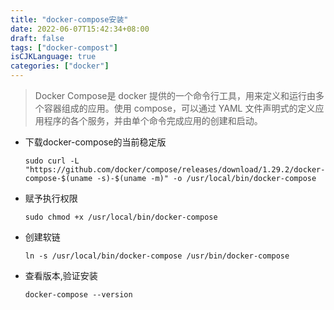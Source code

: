 ```yaml
---
title: "docker-compose安装"
date: 2022-06-07T15:42:34+08:00
draft: false
tags: ["docker-compost"]
isCJKLanguage: true
categories: ["docker"]
---
```


> Docker Compose是 docker 提供的一个命令行工具，用来定义和运行由多个容器组成的应用。使用 compose，可以通过 YAML 文件声明式的定义应用程序的各个服务，并由单个命令完成应用的创建和启动。
* 下载docker-compose的当前稳定版
	```shell
	sudo curl -L "https://github.com/docker/compose/releases/download/1.29.2/docker-compose-$(uname -s)-$(uname -m)" -o /usr/local/bin/docker-compose
* 赋予执行权限
	```shell
	sudo chmod +x /usr/local/bin/docker-compose
* 创建软链
	```shell
	ln -s /usr/local/bin/docker-compose /usr/bin/docker-compose
* 查看版本,验证安装
	```shell
	docker-compose --version